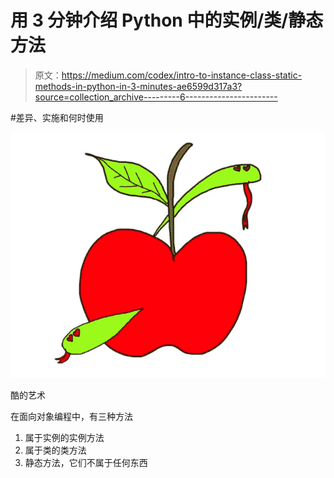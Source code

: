 # 用 3 分钟介绍 Python 中的实例/类/静态方法

> 原文：<https://medium.com/codex/intro-to-instance-class-static-methods-in-python-in-3-minutes-ae6599d317a3?source=collection_archive---------6----------------------->

#差异、实施和何时使用

![](img/3dd81a2ea36fbf5b96e64d99109809bb.png)

酷的艺术

在面向对象编程中，有三种方法

1.  属于实例的实例方法
2.  属于类的类方法
3.  静态方法，它们不属于任何东西
